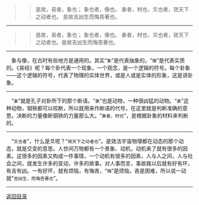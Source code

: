 > > 是故，易者，象也； 象也者，像也。 彖者，材也，爻也者，效天下之动者也。 是故吉凶生而悔吝著也。
___
> > 是故，易者，象也； 象也者，像也。 彖者，材也，爻也者，效天下之动者也。是故吉凶生而悔吝著也。
___
&emsp;象与像，在古时有些地方是通用的。其实“``象``”是代表抽象的，“``像``”是代表实质的。《易经》呢？每个卦代表一个现象，一个观念，是一个逻辑的符号。每个卦象——这个逻辑的符号，代表了物理的实体世界，或是人或是实体的形象，这是讲卦象。
___
&emsp;“``彖``”就是孔子对卦所下的那个断语。“``彖``”也是动物，一种很凶猛的动物。“``彖``”这种动物，钢铁都可以咬断，所以就用来作断语的代号，在这里就是判断准确的意思。决断的力量像断钢铁的力量那么大。“``彖者，材也``”，是根据卦象的材料来判断的。
___
&emsp;“``爻也者``”，什么是爻呢？“``效天下之动者也``”。是效法宇宙物理都在动态的那个动态，就是交变的意思。人世间万物都有一个景象、动机，动机来了就有很多的因素。这很多的因素又构成一件事情，一个动机有很多的因素，人与人之间，人与社会之间，就发生许多的变动，许多的故事。对人事而言，事故屐以后就有好有坏，有吉有凶。一有好坏，就有烦恼，有悔吝，“``悔``”是烦恼，吝是困难，所以说一动就“``吉凶生，而悔吝著也``”。
___
[返回目录](../../../master/README.md#目录)